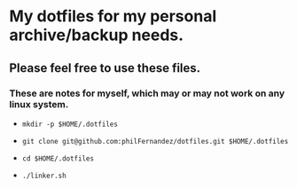# My dotfiles for my personal archive/backup needs.
## Please feel free to use these files.

### These are notes for myself, which may or may not work on any linux system.

* `mkdir -p $HOME/.dotfiles`

* `git clone git@github.com:philFernandez/dotfiles.git $HOME/.dotfiles`

* `cd $HOME/.dotfiles`

* `./linker.sh`
